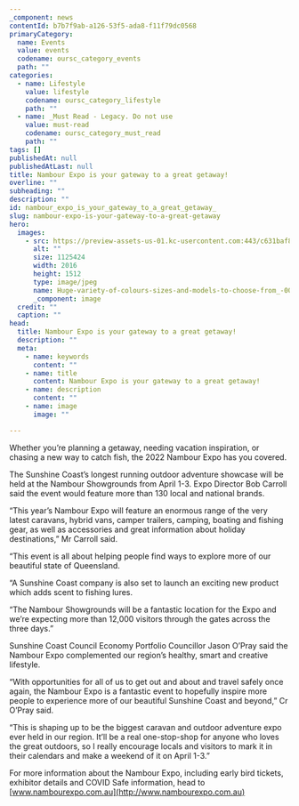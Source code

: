 ```yaml
---
_component: news
contentId: b7b7f9ab-a126-53f5-ada8-f11f79dc0568
primaryCategory:
  name: Events
  value: events
  codename: oursc_category_events
  path: ""
categories:
  - name: Lifestyle
    value: lifestyle
    codename: oursc_category_lifestyle
    path: ""
  - name: _Must Read - Legacy. Do not use
    value: must-read
    codename: oursc_category_must_read
    path: ""
tags: []
publishedAt: null
publishedAtLast: null
title: Nambour Expo is your gateway to a great getaway!
overline: ""
subheading: ""
description: ""
id: nambour_expo_is_your_gateway_to_a_great_getaway_
slug: nambour-expo-is-your-gateway-to-a-great-getaway
hero:
  images:
    - src: https://preview-assets-us-01.kc-usercontent.com:443/c631baf8-1b46-001f-580c-d0001b68b4a8/9f4de027-de4b-4401-b522-494d7a009467/Huge-variety-of-colours-sizes-and-models-to-choose-from_-003.jpg
      alt: ""
      size: 1125424
      width: 2016
      height: 1512
      type: image/jpeg
      name: Huge-variety-of-colours-sizes-and-models-to-choose-from_-003.jpg
      _component: image
  credit: ""
  caption: ""
head:
  title: Nambour Expo is your gateway to a great getaway!
  description: ""
  meta:
    - name: keywords
      content: ""
    - name: title
      content: Nambour Expo is your gateway to a great getaway!
    - name: description
      content: ""
    - name: image
      image: ""

---
```

Whether you’re planning a getaway, needing vacation inspiration, or chasing a new way to catch fish, the 2022 Nambour Expo has you covered.

The Sunshine Coast’s longest running outdoor adventure showcase will be held at the Nambour Showgrounds from April 1-3. Expo Director Bob Carroll said the event would feature more than 130 local and national brands.

“This year’s Nambour Expo will feature an enormous range of the very latest caravans, hybrid vans, camper trailers, camping, boating and fishing gear, as well as accessories and great information about holiday destinations,” Mr Carroll said.

“This event is all about helping people find ways to explore more of our beautiful state of Queensland.

“A Sunshine Coast company is also set to launch an exciting new product which adds scent to fishing lures.  

“The Nambour Showgrounds will be a fantastic location for the Expo and we’re expecting more than 12,000 visitors through the gates across the three days.”

Sunshine Coast Council Economy Portfolio Councillor Jason O’Pray said the Nambour Expo complemented our region’s healthy, smart and creative lifestyle.

“With opportunities for all of us to get out and about and travel safely once again, the Nambour Expo is a fantastic event to hopefully inspire more people to experience more of our beautiful Sunshine Coast and beyond,” Cr O’Pray said.

“This is shaping up to be the biggest caravan and outdoor adventure expo ever held in our region. It’ll be a real one-stop-shop for anyone who loves the great outdoors, so I really encourage locals and visitors to mark it in their calendars and make a weekend of it on April 1-3.”

For more information about the Nambour Expo, including early bird tickets, exhibitor details and COVID Safe information, head to [www.nambourexpo.com.au](http://www.nambourexpo.com.au)

